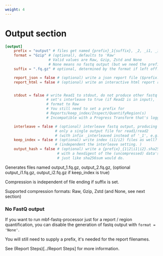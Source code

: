 ```yaml
---
weight: 4
---
```


# Output section


```toml
[output]
    prefix = "output" # files get named {prefix}_1{suffix}, _2, _i1, _i2. Default is 'output'
    format = "Gzip" # (optional), defaults to 'Raw'
                    # Valid values are Raw, Gzip, Zstd and None
                    # None means no fastq output (but we need the prefix for Reports etc.)
    suffix = ".fq.gz" # optional, determined by the format if left off.

    report_json = false # (optional) write a json report file ($prefix.json)? 
    report_html = false # (optional) write an interactive html report report file ($prefix.html)? 


    stdout = false # write Read1 to stdout, do not produce other fastq files.
                   # set's interleave to true (if Read2 is in input),
                   # format to Raw
                   # You still need to set a prefix for
                   # Reports/keep_index/Inspect/QuantifyRegion(s)
                   # Incompatible with a Progress Transform that's logging to stdout

    interleave = false # (optional) interleave fastq output, producing
                       # only a single output file for read1/read2
                       # (with infix _interleaved instead of '_1', e.g. 'output_interleaved.fq.gz')
    keep_index = false # (optional) write index (i1/i2) files as well? (optional)
                       # (independent the interleave setting. )
    output_hash = false # (optional) write a {prefix}_{1|2|i1|i2}.sha256
                        # with a hexdigest of the (uncompressed) data's sha256,
                        # just like sha256sum would do.

```

Generates files named output_1.fq.gz, output_2.fq.gz, (optional output_i1.fq.gz, output_i2.fq.gz if keep_index is true)

Compression is independent of file ending if suffix is set.

Supported compression formats: Raw, Gzip, Zstd (and None, see next section)

### No FastQ output

If you want to run mbf-fastq-processor just for a report / region quantification,
you can disable the generation of fastq output with `format = 'None'`.

You will still need to supply a prefix, it's needed for the report filenames.

See (Report Steps)[../Report Steps] for more information.
